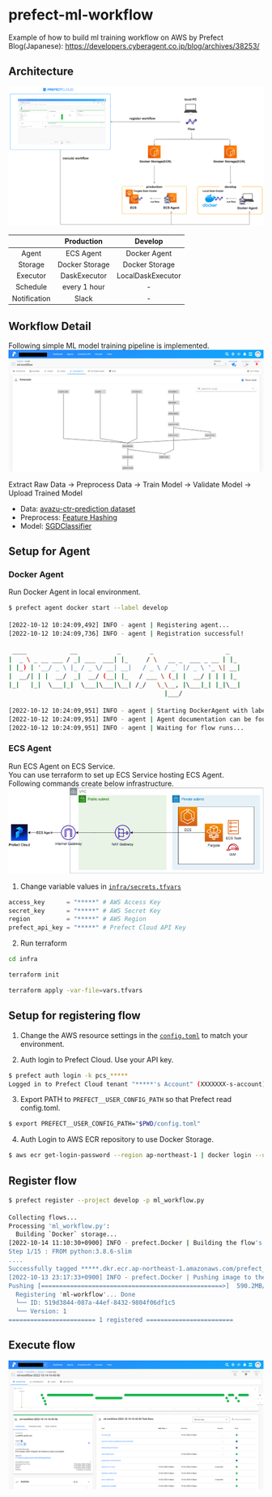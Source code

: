 # prefect-ml-workflow
Example of how to build ml training workflow on AWS by Prefect  
Blog(Japanese): https://developers.cyberagent.co.jp/blog/archives/38253/ 


## Architecture
![Architecture](img/ml-workflow-architecture.png)

|  | Production | Develop |
| :---: | :---: | :---: |
| Agent | ECS Agent | Docker Agent |
| Storage | Docker Storage | Docker Storage |
| Executor | DaskExecutor | LocalDaskExecutor |
| Schedule | every 1 hour | - |
| Notification | Slack | - |

  
## Workflow Detail
Following simple ML model training pipeline is implemented.
![Workflow](img/workflow-dag.png)   

Extract Raw Data -> Preprocess Data -> Train Model -> Validate Model -> Upload Trained Model

- Data: [avazu-ctr-prediction dataset](https://www.kaggle.com/c/avazu-ctr-prediction/)
- Preprocess: [Feature Hashing](https://scikit-learn.org/stable/modules/generated/sklearn.feature_extraction.FeatureHasher.html)
- Model: [SGDClassifier](https://scikit-learn.org/stable/modules/generated/sklearn.linear_model.SGDClassifier.html)

## Setup for Agent
### Docker Agent
Run Docker Agent in local environment.  
```bash
$ prefect agent docker start --label develop

[2022-10-12 10:24:09,492] INFO - agent | Registering agent...
[2022-10-12 10:24:09,736] INFO - agent | Registration successful!

 ____            __           _        _                    _
|  _ \ _ __ ___ / _| ___  ___| |_     / \   __ _  ___ _ __ | |_
| |_) | '__/ _ \ |_ / _ \/ __| __|   / _ \ / _` |/ _ \ '_ \| __|
|  __/| | |  __/  _|  __/ (__| |_   / ___ \ (_| |  __/ | | | |_
|_|   |_|  \___|_|  \___|\___|\__| /_/   \_\__, |\___|_| |_|\__|
                                           |___/

[2022-10-12 10:24:09,951] INFO - agent | Starting DockerAgent with labels ['develop']
[2022-10-12 10:24:09,951] INFO - agent | Agent documentation can be found at https://docs.prefect.io/orchestration/
[2022-10-12 10:24:09,951] INFO - agent | Waiting for flow runs...
```

### ECS Agent
Run ECS Agent on ECS Service.  
You can use terraform to set up ECS Service hosting ECS Agent.  
Following commands create below infrastructure.
![TerraformECSAgent](img/prefect-ecs-agent-terraform.png)

1. Change variable values in [`infra/secrets.tfvars`](./infra/secret.tfvars)
```terraform
access_key      = "*****" # AWS Access Key
secret_key      = "*****" # AWS Secret Key
region          = "*****" # AWS Region
prefect_api_key = "*****" # Prefect Cloud API Key
```

2. Run terraform
```bash
cd infra 
```
```bash
terraform init
```
```bash
terraform apply -var-file=vars.tfvars
```


## Setup for registering flow
1. Change the AWS resource settings in the [`config.toml`](./config.toml) to match your environment.

2. Auth login to Prefect Cloud. Use your API key.
```bash
$ prefect auth login -k pcs_*****
Logged in to Prefect Cloud tenant "*****'s Account" (XXXXXXX-s-account)
```

3. Export PATH to `PREFECT__USER_CONFIG_PATH` so that Prefect read config.toml. 
```bash
$ export PREFECT__USER_CONFIG_PATH="$PWD/config.toml"
```

4. Auth Login to AWS ECR repository to use Docker Storage.
```bash
$ aws ecr get-login-password --region ap-northeast-1 | docker login --username AWS --password-stdin *****.dkr.ecr.ap-northeast-1.amazonaws.com
```

## Register flow

```bash
$ prefect register --project develop -p ml_workflow.py

Collecting flows...
Processing 'ml_workflow.py':
  Building `Docker` storage...
[2022-10-14 11:10:30+0900] INFO - prefect.Docker | Building the flow's Docker storage...
Step 1/15 : FROM python:3.8.6-slim
....
Successfully tagged *****.dkr.ecr.ap-northeast-1.amazonaws.com/prefect_introduction/prod-prefect-flow:latest
[2022-10-13 23:17:33+0900] INFO - prefect.Docker | Pushing image to the registry...
Pushing [==================================================>]  590.2MB/578MBkB
  Registering 'ml-workflow'... Done
  └── ID: 519d3844-087a-44ef-8432-9804f06df1c5
  └── Version: 1
======================== 1 registered ========================
```


## Execute flow
![FlowExecution](img/flow-execution.png)

